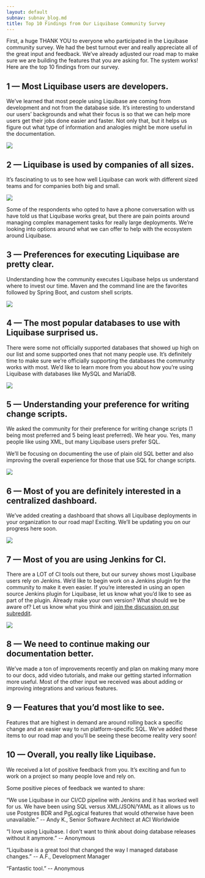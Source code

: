 ```yaml
---
layout: default
subnav: subnav_blog.md
title: Top 10 Findings from Our Liquibase Community Survey
---
```

First, a huge THANK YOU to everyone who participated in the Liquibase community survey. We had the best turnout ever and really appreciate all of the great input and feedback. We’ve already adjusted our road map to make sure we are building the features that you are asking for. The system works! Here are the top 10 findings from our survey.

## 1 — Most Liquibase users are developers.
We’ve learned that most people using Liquibase are coming from development and not from the database side. It’s interesting to understand our users’ backgrounds and what their focus is so that we can help more users get their jobs done easier and faster. Not only that, but it helps us figure out what type of information and analogies might be more useful in the documentation. 

<img src="/blog/images/job-title-role.png">

## 2 — Liquibase is used by companies of all sizes.
It’s fascinating to us to see how well Liquibase can work with different sized teams and for companies both big and small. 

<img src="/blog/images/company-size-employees.png">

Some of the respondents who opted to have a phone conversation with us have told us that Liquibase works great, but there are pain points around managing complex management tasks for really large deployments. We’re looking into options around what we can offer to help with the ecosystem around Liquibase. 

## 3 — Preferences for executing Liquibase are pretty clear. 
Understanding how the community executes Liquibase helps us understand where to invest our time. Maven and the command line are the favorites followed by Spring Boot, and custom shell scripts. 

<img src="/blog/images/execute-liquibase.png">

## 4 — The most popular databases to use with Liquibase surprised us.
There were some not officially supported databases that showed up high on our list and some supported ones that not many people use. It’s definitely time to make sure we’re officially supporting the databases the community works with most. We’d like to learn more from you about how you’re using Liquibase with databases like MySQL and MariaDB. 

<img src="/blog/images/popular-databases-liquibase.png">

## 5 — Understanding your preference for writing change scripts. 
We asked the community for their preference for writing change scripts (1 being most preferred and 5 being least preferred). We hear you. Yes, many people like using XML, but many Liquibase users prefer SQL. 

We’ll be focusing on documenting the use of plain old SQL better and also improving the overall experience for those that use SQL for change scripts. 

<img src="/blog/images/authoring-database-change-scripts.png">

## 6 — Most of you are definitely interested in a centralized dashboard.
We’ve added creating a dashboard that shows all Liquibase deployments in your organization to our road map! Exciting. We’ll be updating you on our progress here soon.

<img src="/blog/images/dashboard-interest.png">

## 7 — Most of you are using Jenkins for CI. 
There are a LOT of CI tools out there, but our survey shows most Liquibase users rely on Jenkins. We’d like to begin work on a Jenkins plugin for the community to make it even easier. If you’re interested in using an open source Jenkins plugin for Liquibase, let us know what you’d like to see as part of the plugin. Already make your own version? What should we be aware of? Let us know what you think and [join the discussion on our subreddit](https://www.reddit.com/r/liquibase/comments/ekxhld/jenkins_plugin_for_liquibase_weigh_in/). 

<img src="/blog/images/Jenkins-preference-Liquibase.png">

## 8 — We need to continue making our documentation better. 
We’ve made a ton of improvements recently and plan on making many more to our docs, add video tutorials, and make our getting started information more useful. Most of the other input we received was about adding or improving integrations and various features.

## 9 — Features that you’d most like to see.
Features that are highest in demand are around rolling back a specific change and an easier way to run platform-specific SQL. We’ve added these items to our road map and you’ll be seeing these become reality very soon!

## 10 — Overall, you really like Liquibase.
We received a lot of positive feedback from you. It’s exciting and fun to work on a project so many people love and rely on. 

Some positive pieces of feedback we wanted to share:

“We use Liquibase in our CI/CD pipeline with Jenkins and it has worked well for us. We have been using SQL versus XML/JSON/YAML as it allows us to use Postgres BDR and PgLogical features that would otherwise have been unavailable.” 
-- Andy K., Senior Software Architect at ACI Worldwide

“I love using Liquibase. I don't want to think about doing database releases without it anymore.”
-- Anonymous

“Liquibase is a great tool that changed the way I managed database changes.”
-- A.F., Development Manager 

“Fantastic tool.”
-- Anonymous
